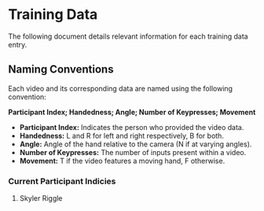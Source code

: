 # Training Data

The following document details relevant information for each training data entry.

## Naming Conventions

Each video and its corresponding data are named using the following convention:

**Participant Index; Handedness; Angle; Number of Keypresses; Movement**

- **Participant Index:** Indicates the person who provided the video data.
- **Handedness:** L and R for left and right respectively, B for both.
- **Angle:** Angle of the hand relative to the camera (N if at varying angles).
- **Number of Keypresses:** The number of inputs present within a video.
- **Movement:** T if the video features a moving hand, F otherwise.

### Current Participant Indicies

1. Skyler Riggle